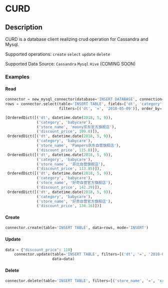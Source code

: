 # CURD

## Description

CURD is a database client realizing crud operation for Cassandra and Mysql.

Supported operations: `create` `select` `update` `delete`

Supported Data Source: `Cassandra` `Mysql`  `Hive` (COMING SOON)

### Examples

#### Read

```python
connector = new_mysql_connector(database='INSERT DATABASE', connection=MYSQL)
rows = connector.select(table='INSERT TABLE', fields=['dt', 'category', 'store_name', 'discount_price'],
                        filters=[('dt', '=', '2018-05-09')], order_by=['category'], limit=100)
```

```python
[OrderedDict([('dt', datetime.date(2018, 5, 9)),
              ('category', 'babycare'),
              ('store_name', 'moony京东官方旗舰店'),
              ('discount_price', 109.0)]),
 OrderedDict([('dt', datetime.date(2018, 5, 9)),
              ('category', 'babycare'),
              ('store_name', 'Pampers京东自营旗舰店'),
              ('discount_price', 115.0)]),
 OrderedDict([('dt', datetime.date(2018, 5, 9)),
              ('category', 'babycare'),
              ('store_name', '菲比自营旗舰店'),
              ('discount_price', 113.85)]),
 OrderedDict([('dt', datetime.date(2018, 5, 9)),
              ('category', 'babycare'),
              ('store_name', '好奇自营官方旗舰店'),
              ('discount_price', 142.29)]),
 OrderedDict([('dt', datetime.date(2018, 5, 9)),
              ('category', 'babycare'),
              ('store_name', '好奇自营官方旗舰店'),
              ('discount_price', 134.16)])]
```



#### Create

```python
connector.create(table='INSERT TABLE', data=rows, mode='INSERT')
```



#### Update

```python
data = {"discount_price": 110}
    connector.update(table='INSERT TABLE', filters=[('dt', '=', '2018-05-09'), ('store_name', '=', 'xxx')],
                     data=data)
```



#### Delete

```python
connector.delete(table='INSERT TABLE', filters=[('store_name', '=', 'xxx')])
```

